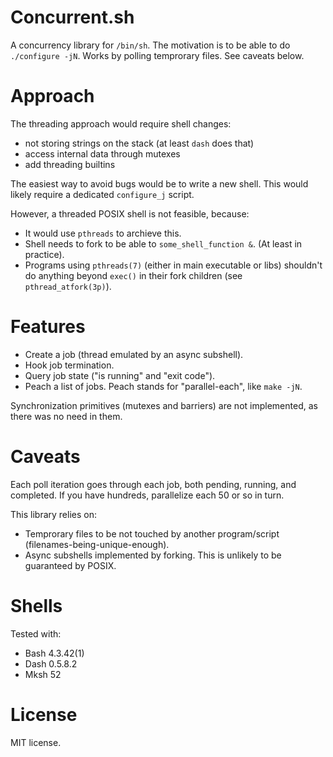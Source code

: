 Concurrent.sh
=============

A concurrency library for `/bin/sh`.
The motivation is to be able to do `./configure -jN`.
Works by polling temprorary files.
See caveats below.

# Approach
The threading approach would require shell changes:
- not storing strings on the stack (at least `dash` does that)
- access internal data through mutexes
- add threading builtins

The easiest way to avoid bugs would be to write a new shell.
This would likely require a dedicated `configure_j` script.

However, a threaded POSIX shell is not feasible, because:
- It would use `pthreads` to archieve this.
- Shell needs to fork to be able to `some_shell_function &`.
  (At least in practice).
- Programs using `pthreads(7)` (either in main executable or libs)
  shouldn't do anything beyond `exec()` in their fork children
  (see `pthread_atfork(3p)`).

# Features
- Create a job (thread emulated by an async subshell).
- Hook job termination.
- Query job state ("is running" and "exit code").
- Peach a list of jobs.
  Peach stands for "parallel-each", like `make -jN`.

Synchronization primitives (mutexes and barriers)
are not implemented, as there was no need in them.

# Caveats
Each poll iteration goes through each job,
both pending, running, and completed.
If you have hundreds, parallelize each 50 or so in turn.

This library relies on:
- Temprorary files to be not touched by another program/script
  (filenames-being-unique-enough).
- Async subshells implemented by forking.
  This is unlikely to be guaranteed by POSIX.

# Shells
Tested with:
- Bash 4.3.42(1)
- Dash 0.5.8.2
- Mksh 52

# License
MIT license.
